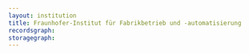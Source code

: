 ```yaml
---
layout: institution
title: Fraunhofer-Institut für Fabrikbetrieb und -automatisierung
recordsgraph: 
storagegraph: 
---
```

